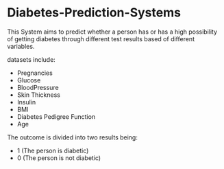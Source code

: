 # Diabetes-Prediction-Systems
This System aims to predict whether a person has or has a high possibility of getting diabetes through different test results based of different variables.  

datasets include:
 - Pregnancies
 - Glucose	
 - BloodPressure	
 - Skin Thickness	
 - Insulin	
 - BMI	
 - Diabetes Pedigree Function	
 - Age	
 
 The outcome is divided into two results being:
 - 1 (The person is diabetic)
 - 0 (The person is not diabetic)
 
